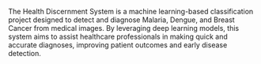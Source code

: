 The Health Discernment System is a machine learning-based classification project designed to detect and diagnose Malaria, Dengue, and Breast Cancer from medical images. By leveraging deep learning models, this system aims to assist healthcare professionals in making quick and accurate diagnoses, improving patient outcomes and early disease detection.
